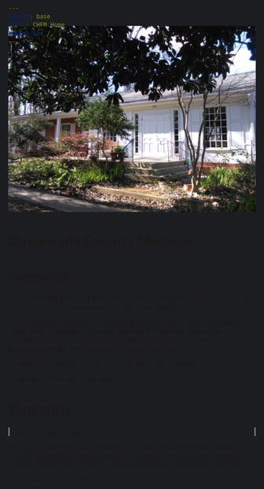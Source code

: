 ```yaml
---
layout: base
title: CHFM Home
permalink: /
---
```

<head>
  <style>
  html, body { background-color: #1C1D20; } /* dark1 */
  body { padding-top: 0px; }
  #navigation { background-color: #1C1D20; } /* dark1 */
  #footer {
    background-color: #1C1D20; /* dark1 */
    color: #6E7182; /* light1 */
  }
  #footerLine { border-color: #6E7182; } /* light1 */
  </style>
</head>
<body>
{% include nav.html %}
<div style="margin-top: -70px;" class="container-fluid" id="homeBase">
  <div class="row justify-content-center">
  <div class="col-12 noPadding" id="bigImage">
    <img class="img-fluid" src="assets/images/meeting-house.jpg" />
  </div>
  <div class="col-12 overlay">
    <h1>Chapel Hill Friends Meeting</h1>
  </div>
  </div>
</div>
<div class="container-fluid" id="homeContent">
  <div class="row mx-auto">
  <div class="homeInfo col-md-6 order-md-1 order-2">
    <h1>Welcome</h1>
    <p>The Chapel Hill Friends is an unprogramed meeting established in 1937. We are a member of the <a href="https://piedmontfriendsfellowship.org/">Piedmont Friends Yearly Meeting</a>.</p>
    <p>Our <a href="{{site.baseurl}}/visit-and-learn">Visit and Learn</a> and our <a href="{{site.baseurl}}/">Quakerism 101</a> pages have basic information about what to expect at a Quaker Meeting for Worship. If you have additional questions or would like to know more about Quakers, feel free to <a href="{{site.baseurl}}/contact">contact us</a> and be sure to <a href="#" id="newsPop" data-toggle="popover" data-placement="top">sign up for our newsletter</a>.</p>
    
    {% capture schedule-include %}{% include fds-schedule.html %}{% endcapture %}
    {{ schedule-include | markdownify }}
  </div>
  <div class="homeInfo col-md-6 order-md-2 order-3">
    <h1>Currently</h1>
    <div class="mt-2" style="padding: 0 10px 0; border-left: solid 3px #6E7182; border-right: solid 3px #6E7182">
      <a class="twitter-timeline" data-height="470" data-theme="dark" data-chrome="transparent nofooter noheader noborders" data-link-color="#7BC679" href="https://twitter.com/NPR?ref_src=twsrc%5Etfw">Tweets</a> <script async src="https://platform.twitter.com/widgets.js" charset="utf-8"></script>
      <small>tweets by <a href="https://twitter.com/NPR?lang=en">@npr</a></small><!-- this line is to meet twitter usage guidelines -->
    </div>
  </div>
  <div class="homeInfo col-12 order-md-3 order-1">
    <p><i>We joyfully embrace the full spectrum of the light within, made visible through the participation of people of all beliefs, cultures, backgrounds, abilities, ethnicities and races, sexual orientations, and gender identities.</i></p>
  </div>
  </div>
</div>

{% include footer.html %}

</body>